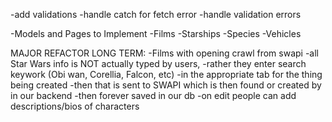 -add validations
-handle catch for fetch error
-handle validation errors

-Models and Pages to Implement
    -Films
    -Starships
    -Species
    -Vehicles

MAJOR REFACTOR LONG TERM:
-Films with opening crawl from swapi
-all Star Wars info is NOT actually typed by users,
    -rather they enter search keywork (Obi wan, Corellia, Falcon, etc)
    -in the appropriate tab for the thing being created
    -then that is sent to SWAPI which is then found or created by in our backend
    -then forever saved in our db
-on edit people can add descriptions/bios of characters